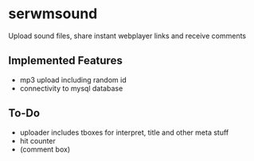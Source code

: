 # serwmsound
Upload sound files, share instant webplayer links and receive comments

## Implemented Features
- mp3 upload including random id
- connectivity to mysql database

## To-Do
- uploader includes tboxes for interpret, title and other meta stuff
- hit counter
- (comment box)
